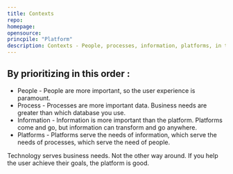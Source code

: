 ```yaml
---
title: Contexts
repo: 
homepage: 
opensource: 
princpile: "Platform"
description: Contexts - People, processes, information, platforms, in that order.
---
```

## By prioritizing in this order :
- People - People are more important, so the user experience is paramount.
- Process - Processes are more important data. Business needs are greater than which database you use.
- Information - Information is more important than the platform. Platforms come and go, but information can transform and go anywhere.
- Platforms - Platforms serve the needs of information, which serve the needs of processes, which serve the need of people.

Technology serves business needs. Not the other way around. If you help the user achieve their goals, the platform is good.